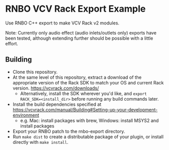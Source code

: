 # RNBO VCV Rack Export Example

Use RNBO C++ export to make VCV Rack v2 modules.

Note: Currently only audio effect (audio inlets/outlets only) exports have been tested, although
extending further should be possible with a little effort.


## Building

- Clone this repository.
- At the same level of this repository, extract a download of the appropriate version of the Rack
  SDK to match your OS and current Rack version. https://vcvrack.com/downloads/
    - Alternatively, install the SDK wherever you'd like, and `export RACK_SDK=<install_dir>` before
      running any build commands later.
- Install the build dependencies specified at
  https://vcvrack.com/manual/Building#Setting-up-your-development-environment
    - e.g. Mac: install packages with brew, Windows: install MSYS2 and install packages
- Export your RNBO patch to the rnbo-export directory.
- Run `make dist` to create a distributable package of your plugin, or install directly with `make
  install`.

